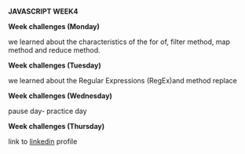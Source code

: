 **JAVASCRIPT WEEK4**

**Week challenges (Monday)**

we learned about the characteristics of the for of, filter method, map method and reduce method.

**Week challenges (Tuesday)**

we learned about the Regular Expressions (RegEx)and method replace

**Week challenges (Wednesday)**

pause day- practice day


**Week challenges (Thursday)**


link to [linkedin](https://www.linkedin.com/in/martin-escriba/) profile

